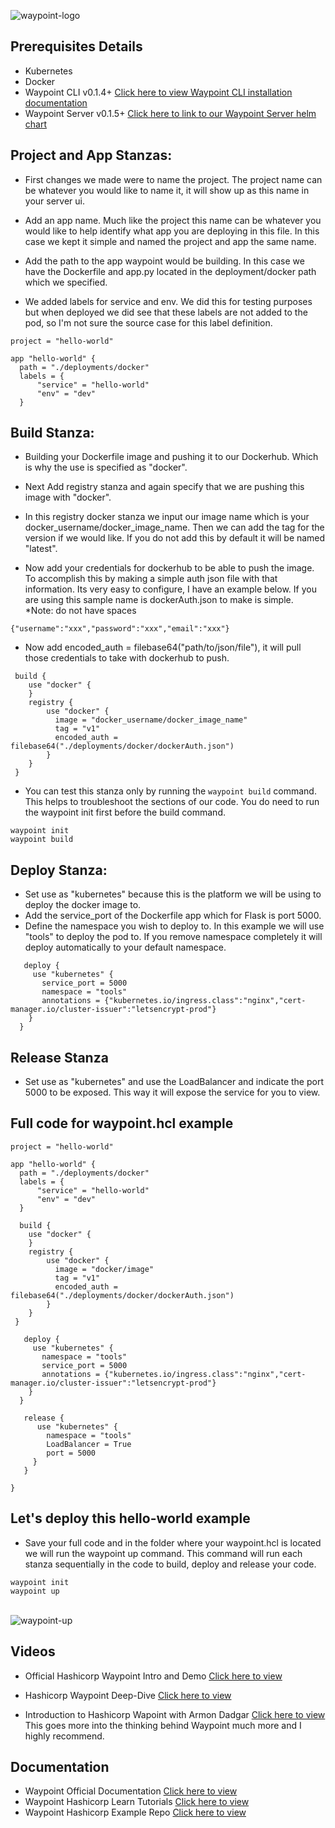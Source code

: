<img src="https://i.ibb.co/W3Rdchy/waypoint-logo.jpg" alt="waypoint-logo" border="0"><br>

## Prerequisites Details
* Kubernetes 
* Docker
* Waypoint CLI v0.1.4+ [Click here to view Waypoint CLI installation documentation ](https://learn.hashicorp.com/tutorials/waypoint/get-started-install?in=waypoint/get-started-kubernetes)  
* Waypoint Server v0.1.5+ [Click here to link to our Waypoint Server helm chart](https://github.com/fuchicorp/helm_charts/tree/feature/%232/stable/waypoint) 

## Project and App Stanzas:
- First changes we made were to name the project.  The project name can be whatever you would like to name it, it will show up as this name in your server ui. 

- Add an app name.  Much like the project this name can be whatever you would like to help identify what app you are deploying in this file. In this case we kept it simple and named the project and app the same name. 

- Add the path to the app waypoint would be building. In this case we have the Dockerfile and app.py located in the deployment/docker path which we specified. 

- We added labels for service and env.  We did this for testing purposes but when deployed we did see that these labels are not added to the pod, so I'm not sure the source case for this label definition. 

```
project = "hello-world"

app "hello-world" {
  path = "./deployments/docker"
  labels = {
      "service" = "hello-world"
      "env" = "dev"
  }
```
## Build Stanza:  

- Building your Dockerfile image and pushing it to our Dockerhub. Which is why the use is specified as "docker".  
- Next Add registry stanza and again specify that we are pushing this image with "docker".  
- In this registry docker stanza we input our image name which is your docker_username/docker_image_name. Then we can add the tag for the version if we would like.  If you do not add this by default it will be named "latest".   

- Now add your credentials for dockerhub to be able to push the image.  To accomplish this by making a simple auth json file with that information.  Its very easy to configure, I have an example below. If you are using this sample name is dockerAuth.json to make is simple. <br>
*Note: do not have spaces
```
{"username":"xxx","password":"xxx","email":"xxx"}
```
- Now add encoded_auth = filebase64("path/to/json/file"), it will pull those credentials to take with dockerhub to push. 

```
 build {
    use "docker" {
    }
    registry {
        use "docker" {
          image = "docker_username/docker_image_name"
          tag = "v1"
          encoded_auth = filebase64("./deployments/docker/dockerAuth.json")
        }
    }
 }
```
- You can test this stanza only by running the `waypoint build` command.  This helps to troubleshoot the sections of our code. You do need to run the waypoint init first before the build command. 
```
waypoint init
waypoint build
```
## Deploy Stanza:
- Set use as "kubernetes" because this is the platform we will be using to deploy the docker image to.
- Add the service_port of the Dockerfile app which for Flask is port 5000.  
- Define the namespace you wish to deploy to. In this example we will use "tools" to deploy the pod to.  If you remove namespace completely it will deploy automatically to your default namespace. 
```
   deploy {
     use "kubernetes" {
       service_port = 5000 
       namespace = "tools"
       annotations = {"kubernetes.io/ingress.class":"nginx","cert-manager.io/cluster-issuer":"letsencrypt-prod"}
    }
  }
```
## Release Stanza
- Set use as "kubernetes" and use the LoadBalancer and indicate the port 5000 to be exposed. This way it will expose the service for you to view.  

## Full code for waypoint.hcl example
```
project = "hello-world"

app "hello-world" {
  path = "./deployments/docker"
  labels = {
      "service" = "hello-world"
      "env" = "dev"
  }

  build {
    use "docker" {
    }
    registry {
        use "docker" {
          image = "docker/image"
          tag = "v1"
          encoded_auth = filebase64("./deployments/docker/dockerAuth.json")
        }
    }
 }

   deploy {
     use "kubernetes" {
       namespace = "tools"
       service_port = 5000 
       annotations = {"kubernetes.io/ingress.class":"nginx","cert-manager.io/cluster-issuer":"letsencrypt-prod"}
    }
  }

   release {
      use "kubernetes" {
        namespace = "tools"
        LoadBalancer = True
        port = 5000
     }
   }
  
}

```

## Let's deploy this hello-world example
- Save your full code and in the folder where your waypoint.hcl is located we will run the waypoint up command.  This command will run each stanza sequentially in the code to build, deploy and release your code.   
```
waypoint init
waypoint up
```
<br>
<img src="https://i.ibb.co/42ytcxW/waypoint-up.jpg" alt="waypoint-up" border="0"> 
<br>

## Videos
- Official Hashicorp Waypoint Intro and Demo [Click here to view](https://www.youtube.com/watch?v=nasVKN7Wbtk) <br>

- Hashicorp Waypoint Deep-Dive [Click here to view](https://www.youtube.com/watch?v=0Q0VE5oPL8Y&t=671s) <br>

- Introduction to Hashicorp Wapoint with Armon Dadgar [Click here to view](https://www.youtube.com/watch?v=JL0Qeq4A6So) <br>
This goes more into the thinking behind Waypoint much more and I highly recommend. 

## Documentation
- Waypoint Official Documentation [Click here to view](https://www.waypointproject.io/docs)
- Waypoint Hashicorp Learn Tutorials [Click here to view](https://learn.hashicorp.com/waypoint)
- Waypoint Hashicorp Example Repo [Click here to view](https://github.com/hashicorp/waypoint-examples.git)
